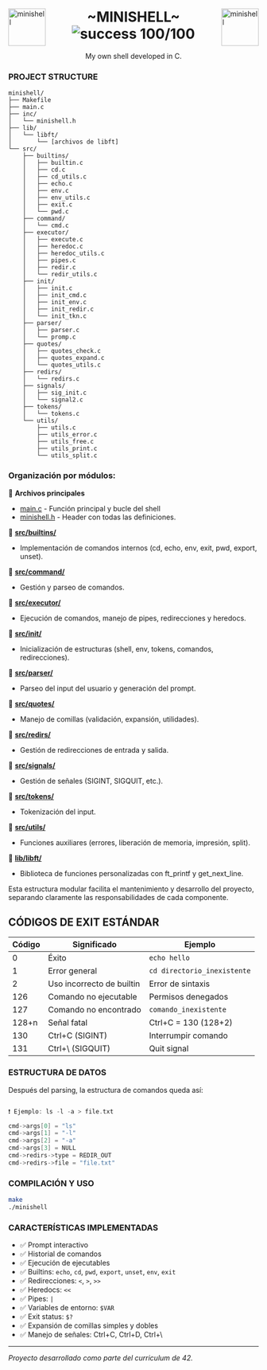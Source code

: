 <div>
    <img align="left" alt="minishell" src="https://github.com/eduaserr/42-project-badges/blob/a48e677fd4871e6999a9564101dca26091ec18ef/badges/minishelle.png" width="75px"><img align="right" alt="minishell" src="https://github.com/eduaserr/42-project-badges/blob/a48e677fd4871e6999a9564101dca26091ec18ef/badges/minishelln.png" width="75px">
    <h1 align="center"> ~MINISHELL~ <br><img alt="success 100/100" src="https://img.shields.io/badge/100%2F100-green?style=plastic&logoColor=green&label=success"></h1>
	
</div>
<p align="center">My own shell developed in C.<br></p>

### PROJECT STRUCTURE
```
minishell/
├── Makefile
├── main.c
├── inc/
│   └── minishell.h
├── lib/
│   └── libft/
│       └── [archivos de libft]
└── src/
    ├── builtins/
    │   ├── builtin.c
    │   ├── cd.c
    │   ├── cd_utils.c
    │   ├── echo.c
    │   ├── env.c
    │   ├── env_utils.c
    │   ├── exit.c
    │   └── pwd.c
    ├── command/
    │   └── cmd.c
    ├── executor/
    │   ├── execute.c
    │   ├── heredoc.c
    │   ├── heredoc_utils.c
    │   ├── pipes.c
    │   ├── redir.c
    │   └── redir_utils.c
    ├── init/
    │   ├── init.c
    │   ├── init_cmd.c
    │   ├── init_env.c
    │   ├── init_redir.c
    │   └── init_tkn.c
    ├── parser/
    │   ├── parser.c
    │   └── promp.c
    ├── quotes/
    │   ├── quotes_check.c
    │   ├── quotes_expand.c
    │   └── quotes_utils.c
    ├── redirs/
    │   └── redirs.c
    ├── signals/
    │   ├── sig_init.c
    │   └── signal2.c
    ├── tokens/
    │   └── tokens.c
    └── utils/
        ├── utils.c
        ├── utils_error.c
        ├── utils_free.c
        ├── utils_print.c
        └── utils_split.c

```

### Organización por módulos:
📁 **Archivos principales**
- [main.c](https://github.com/eduaserr/minishell/blob/main/main.c) - Función principal y bucle del shell
- [minishell.h](https://github.com/eduaserr/minishell/blob/main/inc/minishell.h) - Header con todas las definiciones.

📁 **[src/builtins/](https://github.com/eduaserr/minishell/blob/main/src/builtins)**
- Implementación de comandos internos (cd, echo, env, exit, pwd, export, unset).

📁 **[src/command/](https://github.com/eduaserr/minishell/blob/main/src/command)**
- Gestión y parseo de comandos.

📁 **[src/executor/](https://github.com/eduaserr/minishell/blob/main/src/executor)**
- Ejecución de comandos, manejo de pipes, redirecciones y heredocs.

📁 **[src/init/](https://github.com/eduaserr/minishell/blob/main/src/init)**
- Inicialización de estructuras (shell, env, tokens, comandos, redirecciones).

📁 **[src/parser/](https://github.com/eduaserr/minishell/blob/main/src/parser)**
- Parseo del input del usuario y generación del prompt.

📁 **[src/quotes/](https://github.com/eduaserr/minishell/blob/main/src/quotes)**
- Manejo de comillas (validación, expansión, utilidades).

📁 **[src/redirs/](https://github.com/eduaserr/minishell/blob/main/src/redirs)**
- Gestión de redirecciones de entrada y salida.

📁 **[src/signals/](https://github.com/eduaserr/minishell/blob/main/src/signals)**
- Gestión de señales (SIGINT, SIGQUIT, etc.).

📁 **[src/tokens/](https://github.com/eduaserr/minishell/blob/main/src/tokens)**
- Tokenización del input.

📁 **[src/utils/](https://github.com/eduaserr/minishell/blob/main/src/utils)**
- Funciones auxiliares (errores, liberación de memoria, impresión, split).

📁 **[lib/libft/](https://github.com/eduaserr/minishell/blob/main/lib/libft)**
- Biblioteca de funciones personalizadas con ft_printf y get_next_line.

Esta estructura modular facilita el mantenimiento y desarrollo del proyecto, separando claramente las responsabilidades de cada componente.


## CÓDIGOS DE EXIT ESTÁNDAR

| Código | Significado | Ejemplo |
|--------|-------------|---------|
| 0 | Éxito | `echo hello` |
| 1 | Error general | `cd directorio_inexistente` |
| 2 | Uso incorrecto de builtin | Error de sintaxis |
| 126 | Comando no ejecutable | Permisos denegados |
| 127 | Comando no encontrado | `comando_inexistente` |
| 128+n | Señal fatal | Ctrl+C = 130 (128+2) |
| 130 | Ctrl+C (SIGINT) | Interrumpir comando |
| 131 | Ctrl+\ (SIGQUIT) | Quit signal |

### ESTRUCTURA DE DATOS

Después del parsing, la estructura de comandos queda así:
```c

❗ Ejemplo: ls -l -a > file.txt

cmd->args[0] = "ls"
cmd->args[1] = "-l"
cmd->args[2] = "-a"
cmd->args[3] = NULL
cmd->redirs->type = REDIR_OUT
cmd->redirs->file = "file.txt"
```

### COMPILACIÓN Y USO

```bash
make
./minishell
```

### CARACTERÍSTICAS IMPLEMENTADAS

- ✅ Prompt interactivo
- ✅ Historial de comandos
- ✅ Ejecución de ejecutables
- ✅ Builtins: `echo`, `cd`, `pwd`, `export`, `unset`, `env`, `exit`
- ✅ Redirecciones: `<`, `>`, `>>`
- ✅ Heredocs: `<<`
- ✅ Pipes: `|`
- ✅ Variables de entorno: `$VAR`
- ✅ Exit status: `$?`
- ✅ Expansión de comillas simples y dobles
- ✅ Manejo de señales: Ctrl+C, Ctrl+D, Ctrl+\

---
*Proyecto desarrollado como parte del curriculum de 42.*